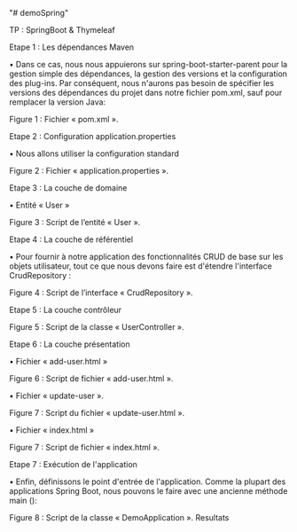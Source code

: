 "# demoSpring" 

TP : SpringBoot & Thymeleaf

Etape 1 : Les dépendances Maven

•	Dans ce cas, nous nous appuierons sur spring-boot-starter-parent pour la gestion simple des dépendances, la gestion des versions et la configuration des plug-ins. Par conséquent, nous n'aurons pas besoin de spécifier les versions des dépendances du projet dans notre fichier pom.xml, sauf pour remplacer la version Java:
 
  
Figure 1 : Fichier « pom.xml ».

Etape 2 : Configuration application.properties

•	Nous allons utiliser la configuration standard
 
Figure 2 : Fichier « application.properties ».

 Etape 3 : La couche de domaine

•	Entité « User »
 
 
Figure 3 : Script de l’entité « User ».

Etape 4 : La couche de référentiel

•	Pour fournir à notre application des fonctionnalités CRUD de base sur les objets utilisateur, tout ce que nous devons faire est d'étendre l'interface CrudRepository :
 
Figure 4 : Script de l’interface « CrudRepository ».

Etape 5 : La couche contrôleur

 
 
 
Figure 5 : Script de la classe « UserController ».

 Etape 6 : La couche présentation

•	Fichier « add-user.html »
 
Figure 6 : Script de fichier « add-user.html ».

•	Fichier « update-user ».
 
 
Figure 7 : Script du fichier « update-user.html ».

•	Fichier « index.html »
 
 
 
Figure 7 : Script de fichier « index.html ».

Etape 7 : Exécution de l'application

•	Enfin, définissons le point d'entrée de l'application. Comme la plupart des applications Spring Boot, nous pouvons le faire avec une ancienne méthode main ():
 
Figure 8 : Script de la classe « DemoApplication ».
Resultats



